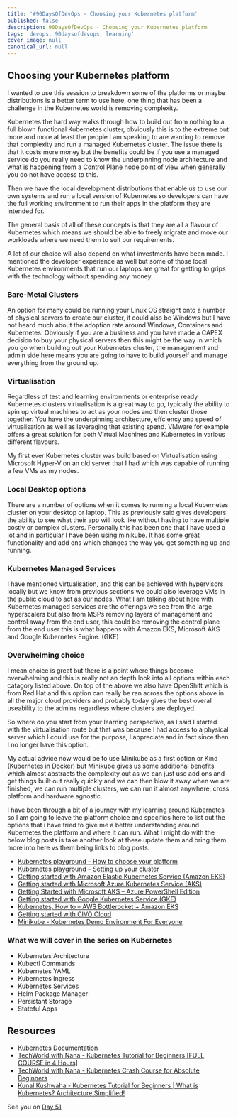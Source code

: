 ```yaml
---
title: '#90DaysOfDevOps - Choosing your Kubernetes platform'
published: false
description: 90DaysOfDevOps - Choosing your Kubernetes platform
tags: 'devops, 90daysofdevops, learning'
cover_image: null
canonical_url: null
---
```

## Choosing your Kubernetes platform 

I wanted to use this session to breakdown some of the platforms or maybe distributions is a better term to use here, one thing that has been a challenge in the Kubernetes world is removing complexity. 

Kubernetes the hard way walks through how to build out from nothing to a full blown functional Kubernetes cluster, obviously this is to the extreme but more and more at least the people I am speaking to are wanting to remove that complexity and run a managed Kubernetes cluster. The issue there is that it costs more money but the benefits could be if you use a managed service do you really need to know the underpinning node architecture and what is happening from a Control Plane node point of view when generally you do not have access to this. 

Then we have the local development distributions that enable us to use our own systems and run a local version of Kubernetes so developers can have the full working environment to run their apps in the platform they are intended for. 

The general basis of all of these concepts is that they are all a flavour of Kubernetes which means we should be able to freely migrate and move our workloads where we need them to suit our requirements. 

A lot of our choice will also depend on what investments have been made. I mentioned the developer experience as well but some of those local Kubernetes environments that run our laptops are great for getting to grips with the technology without spending any money. 

### Bare-Metal Clusters 

An option for many could be running your Linux OS straight onto a number of physical servers to create our cluster, it could also be Windows but I have not heard much about the adoption rate around Windows, Containers and Kubernetes. Obviously if you are a business and you have made a CAPEX decision to buy your physical servers then this might be the way in which you go when building out your Kubernetes cluster, the management and admin side here means you are going to have to build yourself and manage everything from the ground up. 

### Virtualisation 

Regardless of test and learning environments or enterprise ready Kubernetes clusters virtualisation is a great way to go, typically the ability to spin up virtual machines to act as your nodes and then cluster those together. You have the underpinning architecture, effciency and speed of virtualisation as well as leveraging that existing spend. VMware for example offers a great solution for both Virtual Machines and Kubernetes in various different flavours. 

My first ever Kubernetes cluster was build based on Virtualisation using Microsoft Hyper-V on an old server that I had which was capable of running a few VMs as my nodes. 

### Local Desktop options 

There are a number of options when it comes to running a local Kubernetes cluster on your desktop or laptop. This as previously said gives developers the ability to see what their app will look like without having to have multiple costly or complex clusters. Personally this has been one that I have used a lot and in particular I have been using minikube. It has some great functionality and add ons which changes the way you get something up and running. 

### Kubernetes Managed Services 
I have mentioned virtualisation, and this can be achieved with hypervisors locally but we know from previous sections we could also leverage VMs in the public cloud to act as our nodes. What I am talking about here with Kubernetes managed services are the offerings we see from the large hyperscalers but also from MSPs removing layers of management and control away from the end user, this could be removing the control plane from the end user this is what happens with Amazon EKS, Microsoft AKS and Google Kubernetes Engine. (GKE)

### Overwhelming choice  

I mean choice is great but there is a point where things become overwhelming and this is really not an depth look into all options within each catagory listed above. On top of the above we also have OpenShift which is from Red Hat and this option can really be ran across the options above in all the major cloud providers and probably today gives the best overall useability to the admins regardless where clusters are deployed. 

So where do you start from your learning perspective, as I said I started with the virtualisation route but that was because I had access to a physical server which I could use for the purpose, I appreciate and in fact since then I no longer have this option. 

My actual advice now would be to use Minikube as a first option or Kind (Kubernetes in Docker) but Minikube gives us some additional benefits which almost abstracts the complexity out as we can just use add ons and get things built out really quickly and we can then blow it away when we are finished, we can run multiple clusters, we can run it almost anywhere, cross platform and hardware agnostic. 

I have been through a bit of a journey with my learning around Kubernetes so I am going to leave the platform choice and specifics here to list out the options that i have tried to give me a better understanding around Kubernetes the platform and where it can run. What I might do with the below blog posts is take another look at these update them and bring them more into here vs them being links to blog posts. 

- [Kubernetes playground – How to choose your platform](https://vzilla.co.uk/vzilla-blog/building-the-home-lab-kubernetes-playground-part-1)
- [Kubernetes playground – Setting up your cluster](https://vzilla.co.uk/vzilla-blog/building-the-home-lab-kubernetes-playground-part-2)
- [Getting started with Amazon Elastic Kubernetes Service (Amazon EKS)](https://vzilla.co.uk/vzilla-blog/getting-started-with-amazon-elastic-kubernetes-service-amazon-eks)
- [Getting started with Microsoft Azure Kubernetes Service (AKS)](https://vzilla.co.uk/vzilla-blog/getting-started-with-microsoft-azure-kubernetes-service-aks)
- [Getting Started with Microsoft AKS – Azure PowerShell Edition](https://vzilla.co.uk/vzilla-blog/getting-started-with-microsoft-aks-azure-powershell-edition)
- [Getting started with Google Kubernetes Service (GKE)](https://vzilla.co.uk/vzilla-blog/getting-started-with-google-kubernetes-service-gke)
- [Kubernetes, How to – AWS Bottlerocket + Amazon EKS](https://vzilla.co.uk/vzilla-blog/kubernetes-how-to-aws-bottlerocket-amazon-eks)
- [Getting started with CIVO Cloud](https://vzilla.co.uk/vzilla-blog/getting-started-with-civo-cloud)
- [Minikube - Kubernetes Demo Environment For Everyone](https://vzilla.co.uk/vzilla-blog/project_pace-kasten-k10-demo-environment-for-everyone)

### What we will cover in the series on Kubernetes 

- Kubernetes Architecture 
- Kubectl Commands 
- Kubernetes YAML 
- Kubernetes Ingress 
- Kubernetes Services
- Helm Package Manager 
- Persistant Storage 
- Stateful Apps 

## Resources 

- [Kubernetes Documentation](https://kubernetes.io/docs/home/)
- [TechWorld with Nana - Kubernetes Tutorial for Beginners [FULL COURSE in 4 Hours]](https://www.youtube.com/watch?v=X48VuDVv0do)
- [TechWorld with Nana - Kubernetes Crash Course for Absolute Beginners](https://www.youtube.com/watch?v=s_o8dwzRlu4)
- [Kunal Kushwaha - Kubernetes Tutorial for Beginners | What is Kubernetes? Architecture Simplified!](https://www.youtube.com/watch?v=KVBON1lA9N8)

See you on [Day 51](day51.md) 